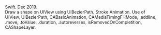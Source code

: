 Swift. Dec 2019.  
Draw a shape on UIView using UIBezierPath.
Stroke Animation.  Use of UIView, UIBezierPath, CABasicAnimation, CAMediaTimingFillMode, .addline, .move, .toValue, .duration, .autoreverses, isRemovedOnCompletition, CAShapeLayer.
